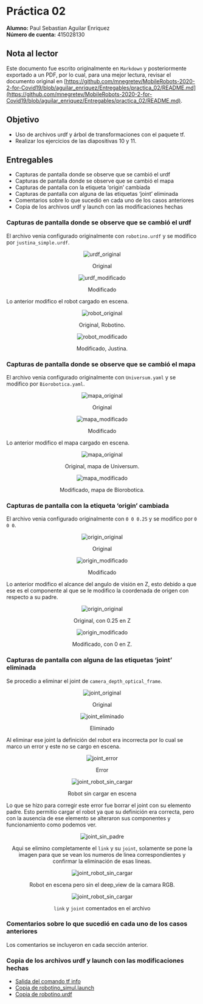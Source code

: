 # Práctica 02

**Alumno:** Paul Sebastian Aguilar Enriquez <br>
**Número de cuenta:** 415028130

## Nota al lector

Este documento fue escrito originalmente en `Markdown` y posteriormente exportado a un PDF, por lo cual, para una mejor lectura, revisar el documento original en [https://github.com/mnegretev/MobileRobots-2020-2-for-Covid19/blob/aguilar_enriquez/Entregables/practica_02/README.md](https://github.com/mnegretev/MobileRobots-2020-2-for-Covid19/blob/aguilar_enriquez/Entregables/practica_02/README.md).

## Objetivo

- Uso de archivos urdf y árbol de transformaciones con el paquete tf.
- Realizar los ejercicios de las diapositivas 10 y 11.

## Entregables

- Capturas de pantalla donde se observe que se cambió el urdf
- Capturas de pantalla donde se observe que se cambió el mapa
- Capturas de pantalla con la etiqueta ‘origin’ cambiada
- Capturas de pantalla con alguna de las etiquetas ‘joint’ eliminada
- Comentarios sobre lo que sucedió en cada uno de los casos anteriores
- Copia de los archivos urdf y launch con las modificaciones hechas

### Capturas de pantalla donde se observe que se cambió el urdf

El archivo venia configurado originalmente con `robotino.urdf` y se modifico por
`justina_simple.urdf`.

<div align="center">

![urdf_original](./img/practica_02_01.png)

Original

![urdf_modificado](./img/practica_02_02.png)

Modificado

</div>

Lo anterior modifico el robot cargado en escena.

<div align="center">

![robot_original](./img/practica_02_03.png)

Original, Robotino.

![robot_modificado](./img/practica_02_04.png)

Modificado, Justina.

</div>

### Capturas de pantalla donde se observe que se cambió el mapa

El archivo venia configurado originalmente con `Universum.yaml` y se modifico por
`Biorobotica.yaml`.

<div align="center">

![mapa_original](./img/practica_02_05.png)

Original

![mapa_modificado](./img/practica_02_06.png)

Modificado

</div>

Lo anterior modifico el mapa cargado en escena.

<div align="center">

![mapa_original](./img/practica_02_07.png)

Original, mapa de Universum.

![mapa_modificado](./img/practica_02_08.png)

Modificado, mapa de Biorobotica.

</div>


### Capturas de pantalla con la etiqueta ‘origin’ cambiada

El archivo venia configurado originalmente con `0 0 0.25` y se modifico por
`0 0 0`.

<div align="center">

![origin_original](./img/practica_02_09.png)

Original

![origin_modificado](./img/practica_02_10.png)

Modificado

</div>

Lo anterior modifico el alcance del angulo de visión en Z, esto debido a que
ese es el componente al que se le modifico la coordenada de origen con respecto
a su padre.

<div align="center">

![origin_original](./img/practica_02_11.png)

Original, con 0.25 en Z

![origin_modificado](./img/practica_02_12.png)

Modificado, con 0 en Z.

</div>

### Capturas de pantalla con alguna de las etiquetas ‘joint’ eliminada

Se procedio a eliminar el joint de `camera_depth_optical_frame`.

<div align="center">

![joint_original](./img/practica_02_13.png)

Original

![joint_eliminado](./img/practica_02_14.png)

Eliminado

</div>

Al eliminar ese joint la definición del robot era incorrecta por lo cual se marco un error y este no se cargo en escena.

<div align="center">

![joint_error](./img/practica_02_15.png)

Error

![joint_robot_sin_cargar](./img/practica_02_16.png)

Robot sin cargar en escena

</div>

Lo que se hizo para corregir este error fue borrar el joint con su elemento padre. Esto permitio cargar el robot ya que su definición era correcta, pero con la ausencia de ese elemento se alteraron sus componentes y funcionamiento como podemos ver.

<div align="center">

![joint_sin_padre](./img/practica_02_17.png)

Aqui se elimino completamente el `link` y su `joint`, solamente se pone la imagen para que se vean los numeros de linea correspondientes y confirmar la eliminación de esas lineas.

![joint_robot_sin_cargar](./img/practica_02_18.png)

Robot en escena pero sin el deep_view de la camara RGB.

![joint_robot_sin_cargar](./img/practica_02_19.png)

`link` y `joint` comentados en el archivo

</div>

### Comentarios sobre lo que sucedió en cada uno de los casos anteriores

Los comentarios se incluyeron en cada sección anterior.

### Copia de los archivos urdf y launch con las modificaciones hechas

- [Salida del comando tf info](./info.txt)
- [Copia de robotino_simul.launch](./robotino_simul.launch)
- [Copia de robotino.urdf](./robotino.urdf)
